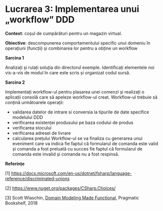 # Lucrarea 3: Implementarea unui „workflow” DDD 

**Context**: coșul de cumpărături pentru un magazin virtual. 

**Obiective**: descompunerea comportamentului specific unui domeniu în operațiuni (funcții) și combinarea lor pentru a obține un workflow

**Sarcina 1**

Analizați și rulați soluția din directorul exemple. Identificați elementele noi vis-a-vis de modul în care este scris și organizat codul sursă.

**Sarcina 2**

Implementați workflow-ul pentru plasarea unei comenzi și realizați o aplicații consolă care să apeleze workflow-ul creat. 
Workflow-ul trebuie să conțină următoarele operații:
* validarea datelor de intrare si conversia la tipurile de date specifice modelului DDD
* verificarea existenței produsului pe baza codului de produs
* verificarea stocului
* verificarea adresei de livrare
* calcularea prețului
Workflow-ul se va finaliza cu generarea unui eveniment care va indica fie faptul că formularul de comanda este valid și comanda a fost preluată cu succes fie faptul că formularul de comanda este invalid și comanda nu a fost respinsă.

**Referințe**

[1] https://docs.microsoft.com/en-us/dotnet/fsharp/language-reference/discriminated-unions 

[2] https://www.nuget.org/packages/CSharp.Choices/

[3] Scott Wlaschin, [Domain Modeling Made Functional](https://www.amazon.com/Domain-Modeling-Made-Functional-Domain-Driven-ebook/dp/B07B44BPFB/ref=sr_1_1?dchild=1&keywords=Domain+Modeling+Made+Functional&qid=1632338254&sr=8-1), Pragmatic Bookshelf, 2018  
